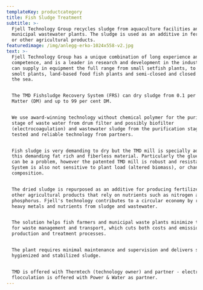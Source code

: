 ```yaml
---
templateKey: productcategory
title: Fish Sludge Treatment
subtitle: >-
  Fjell Technology Group recycles sludge from aquaculture facilities and
  municipal wastewater plants. The sludge is used as an additive in fertiliser
  or other agricultural products. 
featuredimage: /img/anlegg-erko-1024x558-v2.jpg
text: >-
  Fjell Technology Group has a unique combination of long experience and high
  competence, and is a leader in research and development in the industry. We
  can supply in equipment the full range from small setfish plants, to post
  smolt plants, land-based food fish plants and semi-closed and closed plants in
  the sea.


  The TMD Fishsludge Recovery System (FRS) can dry sludge from 0.1 per cent Dry
  Matter (DM) and up to 99 per cent DM. 


  We use award-winning technology without chemical polymer for the purification
  stage of waste water from drum filter and possibly biofilter
  (electrocoagulation) and wastewater sludge from the purification stage with
  tested and reliable technology from partners.


  Fish sludge is very demanding to dry but the TMD mill is specially adapted to
  this demanding fat rich and fiberless material. Particularly the glue phase
  can be a problem, however the patented TMD mill is robust and resistant.
  System is also not sensitive to plant load (altered biomass), or changes in
  composition.


  The dried sludge is repurposed as an additive for producing fertilizer, or in
  other agricultural products that rely on nutrients such as nitrogen and
  phosphorus. Fjell's technology contributes to a circular economy by recycling
  heavy metals and nutrients from sludge and wastewater.


  The solution helps fish farmers and municipal waste plants minimize the need
  for waste management and transport, which cuts both costs and emissions from
  production and treatment processes.


  The plant requires minimal maintenance and supervision and delivers stable
  hygienized and stabilized sludge.


  TMD is offered with Thermtech (technology owner) and partner - electro
  flocculation is offered with Power & Water as partner.
---
```


